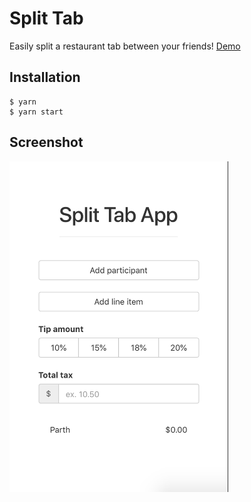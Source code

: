 # Split Tab
Easily split a restaurant tab between your friends!
<a href="http://split-tab.surge.sh/">Demo</a>

## Installation

```
$ yarn
$ yarn start
```

## Screenshot

<img src="./assets/screenshot.png" width="350" title="Split Tab" alt="Split Tab">
